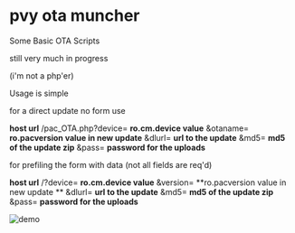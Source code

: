 pvy ota muncher
===============

Some Basic OTA Scripts

still very much in progress

(i'm not a php'er)

Usage is simple

for a direct update no form use  

**host url** /pac_OTA.php?device= **ro.cm.device value** &otaname= **ro.pacversion value in new update** &dlurl= **url to the update** &md5= **md5 of the update zip** &pass= **password for the uploads**

for prefiling the form with data (not all fields are req'd)  

**host url** /?device= **ro.cm.device value** &version= **ro.pacversion value in new update ** &dlurl= **url to the update** &md5= **md5 of the update zip** &pass= **password for the uploads**


![demo][1]

[1]: http://i789.photobucket.com/albums/yy180/aaronkable/muncher_zpsa83d32cc.png
